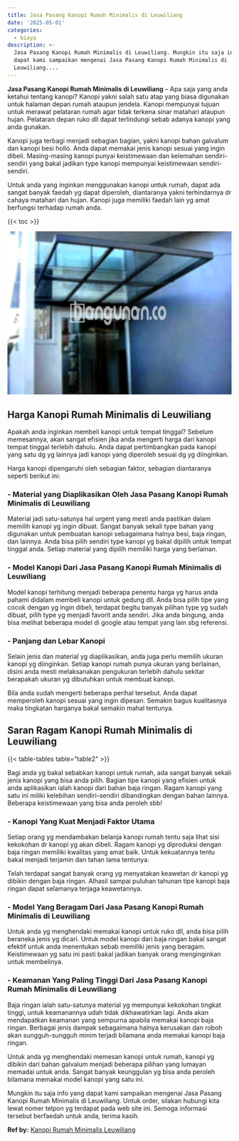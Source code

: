 ```yaml
---
title: Jasa Pasang Kanopi Rumah Minimalis di Leuwiliang
date: '2025-05-01'
categories:
  - biaya
description: >-
  Jasa Pasang Kanopi Rumah Minimalis di Leuwiliang. Mungkin itu saja info yang
  dapat kami sampaikan mengenai Jasa Pasang Kanopi Rumah Minimalis di
  Leuwiliang....
---
```


**Jasa Pasang Kanopi Rumah Minimalis di Leuwiliang** – Apa saja yang anda ketahui tentang kanopi? Kanopi yakni salah satu atap yang biasa digunakan untuk halaman depan rumah ataupun jendela. Kanopi mempunyai tujuan untuk merawat pelataran rumah agar tidak terkena sinar matahari ataupun hujan. Pelataran depan ruko dll dapat terlindungi sebab adanya kanopi yang anda gunakan.

Kanopi juga terbagi menjadi sebagian bagian, yakni kanopi bahan galvalum dan kanopi besi hollo. Anda dapat memakai jenis kanopi sesuai yang ingin dibeli. Masing-masing kanopi punyai keistimewaan dan kelemahan sendiri-sendiri yang bakal jadikan type kanopi mempunyai keistimewaan sendiri-sendiri.

Untuk anda yang inginkan menggunakan kanopi untuk rumah, dapat ada sangat banyak faedah yg dapat diperoleh, diantaranya yakni terhindarnya dr cahaya matahari dan hujan. Kanopi juga memiliki faedah lain yg amat berfungsi terhadap rumah anda.

{{< toc >}}

![Jasa Pasang Kanopi Rumah Minimalis di Leuwiliang](/images/harga-kanopi-minimalis-24.png)

## Harga Kanopi Rumah Minimalis di Leuwiliang

Apakah anda inginkan membeli kanopi untuk tempat tinggal? Sebelum memesannya, akan sangat efisien jika anda mengerti harga dari kanopi tempat tinggal terlebih dahulu. Anda dapat pertimbangkan pada kanopi yang satu dg yg lainnya jadi kanopi yang diperoleh sesuai dg yg diinginkan.

Harga kanopi dipengaruhi oleh sebagian faktor, sebagian diantaranya seperti berikut ini:

### \- Material yang Diaplikasikan Oleh Jasa Pasang Kanopi Rumah Minimalis di Leuwiliang

Material jadi satu-satunya hal urgent yang mesti anda pastikan dalam memilih kanopi yg ingin dibuat. Sangat banyak sekali type bahan yang digunakan untuk pembuatan kanopi sebagaimana halnya besi, baja ringan, dan lainnya. Anda bisa pilih sendiri type kanopi yg bakal dipilih untuk tempat tinggal anda. Setiap material yang dipilih memiliki harga yang berlainan.

### \- Model Kanopi Dari Jasa Pasang Kanopi Rumah Minimalis di Leuwiliang

Model kanopi terhitung menjadi beberapa penentu harga yg harus anda pahami didalam membeli kanopi untuk gedung dll. Anda bisa pilih tipe yang cocok dengan yg ingin dibeli, terdapat begitu banyak pilihan type yg sudah dibuat, pilih type yg menjadi favorit anda sendiri. Jika anda bingung, anda bisa melihat beberapa model di google atau tempat yang lain sbg referensi.

### \- Panjang dan Lebar Kanopi

Selain jenis dan material yg diaplikasikan, anda juga perlu memilih ukuran kanopi yg diinginkan. Setiap kanopi rumah punya ukuran yang berlainan, disini anda mesti melaksanakan pengukuran terlebih dahulu sekitar berapakah ukuran yg dibutuhkan untuk membuat kanopi.

Bila anda sudah mengerti beberapa perihal tersebut. Anda dapat memperoleh kanopi sesuai yang ingin dipesan. Semakin bagus kualitasnya maka tingkatan harganya bakal semakin mahal tentunya.

## Saran Ragam Kanopi Rumah Minimalis di Leuwiliang

{{< table-tables table="table2" >}}

Bagi anda yg bakal sebabkan kanopi untuk rumah, ada sangat banyak sekali jenis kanopi yang bisa anda pilih. Bagian tipe kanopi yang efisien untuk anda aplikasikan ialah kanopi dari bahan baja ringan. Ragam kanopi yang satu ini miliki kelebihan sendiri-sendiri dibandingkan dengan bahan lainnya. Beberapa keistimewaan yang bisa anda peroleh sbb!

### \- Kanopi Yang Kuat Menjadi Faktor Utama

Setiap orang yg mendambakan belanja kanopi rumah tentu saja lihat sisi kekokohan dr kanopi yg akan dibeli. Ragam kanopi yg diproduksi dengan baja ringan memiliki kwalitas yang amat baik. Untuk kekuatannya tentu bakal menjadi terjamin dan tahan lama tentunya.

Telah terdapat sangat banyak orang yg menyatakan keawetan dr kanopi yg dibikin dengan baja ringan. Alhasil sampai puluhan tahunan tipe kanopi baja ringan dapat selamanya terjaga keawetannya.

### \- Model Yang Beragam Dari Jasa Pasang Kanopi Rumah Minimalis di Leuwiliang

Untuk anda yg menghendaki memakai kanopi untuk ruko dll, anda bisa pilih beraneka jenis yg dicari. Untuk model kanopi dari baja ringan bakal sangat efektif untuk anda menentukan sebab memiliki jenis yang beragam. Keistimewaan yg satu ini pasti bakal jadikan banyak orang menginginkan untuk membelinya.

### \- Keamanan Yang Paling Tinggi Dari Jasa Pasang Kanopi Rumah Minimalis di Leuwiliang

Baja ringan ialah satu-satunya material yg mempunyai kekokohan tingkat tinggi, untuk keamanannya udah tidak dikhawatirkan lagi. Anda akan mendapatkan keamanan yang sempurna apabila memakai kanopi baja ringan. Berbagai jenis dampak sebagaimana halnya kerusakan dan roboh akan sungguh-sungguh minim terjadi bilamana anda memakai kanopi baja ringan.

Untuk anda yg menghendaki memesan kanopi untuk rumah, kanopi yg dibikin dari bahan galvalum menjadi beberapa pilihan yang lumayan memadai untuk anda. Sangat banyak keunggulan yg bisa anda peroleh bilamana memakai model kanopi yang satu ini.

Mungkin itu saja info yang dapat kami sampaikan mengenai Jasa Pasang Kanopi Rumah Minimalis di Leuwiliang. Untuk order, silakan hubungi kita lewat nomer telpon yg terdapat pada web site ini. Semoga informasi tersebut berfaedah untuk anda, terima kasih.

**Ref by:**  [Kanopi Rumah Minimalis Leuwiliang](https://id.wikipedia.org/wiki/Kanopi)
